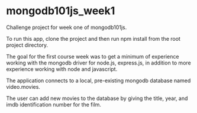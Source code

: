 # mongodb101js_week1
Challenge project for week one of mongodb101js.

To run this app, clone the project and then run npm install from the root project directory.

The goal for the first course week was to get a minimum of experience working with the mongodb driver for node.js, express.js, in addition to more experience working with node and javascript.

The application connects to a local, pre-existing mongodb database named video.movies.

The user can add new movies to the database by giving the title, year, and imdb identification number for the film.

